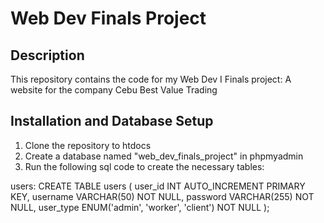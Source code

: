 # Web Dev Finals Project

## Description
This repository contains the code for my Web Dev I Finals project: A website for the company Cebu Best Value Trading

## Installation and Database Setup
1. Clone the repository to htdocs
2. Create a database named "web_dev_finals_project" in phpmyadmin
3. Run the following sql code to create the necessary tables:

users:
CREATE TABLE users (
    user_id INT AUTO_INCREMENT PRIMARY KEY,
    username VARCHAR(50) NOT NULL,
    password VARCHAR(255) NOT NULL,
    user_type ENUM('admin', 'worker', 'client') NOT NULL
);
